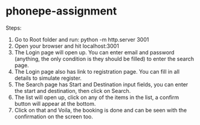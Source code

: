 # phonepe-assignment

Steps:

1) Go to Root folder and run: python -m http.server 3001
2) Open your browser and hit localhost:3001
3) The Login page will open up. You can enter email and password (anything, the only condition is they should be filled) to enter the search page.
4) The Login page also has link to registration page. You can fill in all details to simulate register.
5) The Search page has Start and Destination input fields, you can enter the start and destination, then click on Search.
6) The list will open up, click on any of the items in the list, a confirm button will appear at the bottom.
7) Click on that and Voila, the booking is done and can be seen with the confirmation on the screen too.
